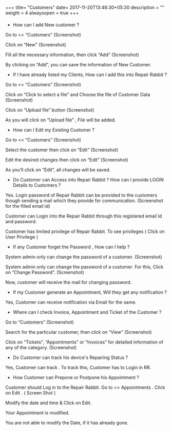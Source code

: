 +++
title= "Customers"
date= 2017-11-20T13:46:30+05:30
description = ""
weight = 4
alwaysopen = true
+++

#### 
*  How can I add New customer ? 

Go to << “Customers” 
          (Screenshot)

Click on “New”
          (Screenshot) 

Fill all the necessary  information,  then click “Add”
          (Screenshot) 

By clicking on “Add”, you can save the information of New Customer. 

* If I have already listed my Clients, How can I add this into Repair Rabbit ?

Go to << “Customers”
         (Screenshot) 

Click on “Click to select a file” and Choose the file of Customer Data
       (Screenshot)

Click on “Upload file” button
       (Screenshot)

As you will click on “Upload file” , File will be added.

* How can I Edit my Existing Customer ?

Go to << “Customers”
         (Screenshot) 

Select the customer then click on “Edit”
        (Screenshot)

Edit the desired changes then click on “Edit” 
        (Screenshot)

As you’ll click on “Edit”, all changes will be saved.

* Do Customer can Access into Repair Rabbit ? How can I provide LOGIN Details to Customers ?

Yes. Login password of Repair Rabbit can be provided to the customers though sending a mail which they provide for communication. (Screenshot for the filled email id)

Customer can Login into the Repair Rabbit through this registered email Id and password.

Customer has limited privilege of Repair Rabbit. To see privileges ( Click on User Privilege )


* If any Customer forget the Password , How can I help ?

System admin only can change the password of a customer.
           (Screenshot)

System admin only can change the password of a customer. For this, Click on “Change Password”.
           (Screenshot)

Now, customer will receive the mail for changing password. 

* If my Customer generate an Appointment, Will they get any notification ? 

Yes, Customer can receive notification via Email for the same. 

* Where can I check Invoice, Appointment and Ticket of the Customer ?

Go to “Customers”
           (Screenshot) 
 
Search for the particular customer, then click on “View” 
           (Screenshot)  

Click on “Tickets", “Appointments” or “Invoices” for detailed information of any of the category.
           (Screenshot)

* Do Customer can track his device's Repairing Status ?

Yes, Customer can track . To track this, Customer has to Login in RR. 

* How Customer can Prepone or Postpone his Appointment ?

Customer should Log in to the Repair Rabbit. Go to >> Appointments . Click on Edit . ( Screen Shot )

Modify the date and time & Click on Edit.

Your Appointment is modified. 

You are not able to modify the Date, if it has already gone. 
























